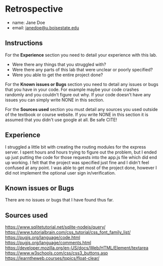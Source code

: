 # Retrospective

- name: Jane Doe
- email: janedoe@u.boisestate.edu

## Instructions

For the **Experience** section you need to detail your experience with this lab. 

- Were there any things that you struggled with? 
- Were there any parts of this lab that were unclear or poorly specified? 
- Were you able to get the entire project done?

For the **Known issues or Bugs** section you need to detail any issues or bugs that you have in your
code. For example maybe your code crashes randomly and you couldn't figure out why. If your code
doesn't have any issues you can simply write NONE in this section.

For the **Sources used** section you must detail any sources you used outside of the textbook or
course website. If you write NONE in this section it is assumed that you didn't use google at all.
Be safe CITE!

## Experience

I struggled a little bit with creating the routing modules for the express server. I spent hours and hours trying to figure out the problem, but I ended up just putting 
the code for those requests into the app.js file which did end up working. I felt that the project was specified just fine and I didn't feel confused at any point. I was able to get most of the project
done, however I did not implement the optional user sign in/verification. 

## Known issues or Bugs

There are no issues or bugs that I have found thus far.

## Sources used

https://www.sqlitetutorial.net/sqlite-nodejs/query/  
https://www.tutorialbrain.com/css_tutorial/css_font_family_list/  
https://pugjs.org/language/code.html  
https://pugjs.org/language/comments.html  
https://developer.mozilla.org/en-US/docs/Web/HTML/Element/textarea  
https://www.w3schools.com/css/css3_buttons.asp  
https://learntheweb.courses/topics/float-clear/  



